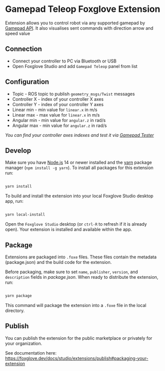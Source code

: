 # Gamepad Teleop Foxglove Extension

Extension allows you to control robot via any supported gamepad by [Gamepad API](https://developer.mozilla.org/en-US/docs/Web/API/Gamepad_API/Using_the_Gamepad_API). It also visualises sent commands with direction arrow and speed value

## Connection

- Connect your controller to PC via Bluetooth or USB 
- Open Foxglove Studio and add `Gamepad Teleop` panel from list
  
## Configuration

  - Topic - ROS topic to publish `geometry_msgs/Twist` messages
  - Controller X - index of your controller X axes
  - Controller Y - index of your controller Y axes
  - Linear min - min value for `linear.x` in m/s
  - Linear max - max value for `linear.x` in m/s
  - Angular min - min value for `angular.z` in rad/s
  - Angular max - min value for `angular.z` in rad/s
  
  _You can find your controller axes indexes and test it via [Gamepad Tester](https://gamepad-tester.com/)_

## Develop

Make sure you have  [Node.js](https://nodejs.org/)  14 or newer installed and the  [yarn](https://yarnpkg.com/)  package manager (`npm install -g yarn`). To install all packages for this extension run: 

```sh

yarn install

```

To build and install the extension into your local Foxglove Studio desktop app, run:

```sh

yarn local-install

```

Open the `Foxglove Studio` desktop (or `ctrl-R` to refresh if it is already open). Your extension is installed and available within the app.

## Package

Extensions are packaged into `.foxe` files. These files contain the metadata (package.json) and the build code for the extension.

Before packaging, make sure to set `name`, `publisher`, `version`, and `description` fields in _package.json_. When ready to distribute the extension, run:

```sh

yarn package

```

This command will package the extension into a `.foxe` file in the local directory.

## Publish

You can publish the extension for the public marketplace or privately for your organization.

See documentation here: https://foxglove.dev/docs/studio/extensions/publish#packaging-your-extension